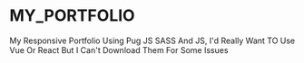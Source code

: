 # MY_PORTFOLIO
My Responsive Portfolio Using Pug JS SASS And JS, I'd Really Want TO Use Vue Or React But I Can't Download Them For Some Issues
